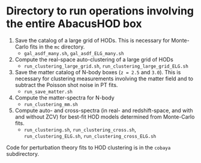 # Directory to run operations involving the entire AbacusHOD box

1. Save the catalog of a large grid of HODs. This is necessary for Monte-Carlo fits in the `mc` directory.
   - `gal_asdf_many.sh`, `gal_asdf_ELG_many.sh` 
2. Compute the real-space auto-clustering of a large grid of HODs
   - `run_clustering_large_grid.sh`, `run_clustering_large_grid_ELG.sh`
3. Save the matter catalog of N-body boxes (`z = 2.5` and `3.0`). This is necessary for clustering measurements involving the matter field and to subtract the Poisson shot noise in PT fits.
   - `run_save_matter.sh`
4. Compute the matter-spectra for N-body
   - `run_clustering_mm.sh`
5. Compute auto- and cross-spectra (in real- and redshift-space, and with and without ZCV) for best-fit HOD models determined from Monte-Carlo fits. 
   - `run_clustering.sh`, `run_clustering_cross.sh`, `run_clustering_ELG.sh`, `run_clustering_cross_ELG.sh`

Code for perturbation theory fits to HOD clustering is in the `cobaya` subdirectory.